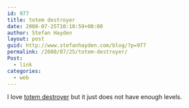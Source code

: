 ```yaml
---
id: 977
title: totem destroyer
date: 2008-07-25T10:10:59+00:00
author: Stefan Hayden
layout: post
guid: http://www.stefanhayden.com/blog/?p=977
permalink: /2008/07/25/totem-destroyer/
Post:
  - link
categories:
  - web
---
```

I love <a href="http://armorgames.com/play/1871/totem-destroyer">totem destroyer</a> but it just does not have enough levels.